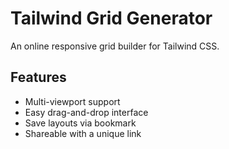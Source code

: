 # Tailwind Grid Generator
An online responsive grid builder for Tailwind CSS.

## Features

- Multi-viewport support  
- Easy drag-and-drop interface  
- Save layouts via bookmark  
- Shareable with a unique link  
